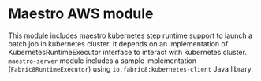# Maestro AWS module
This module includes maestro kubernetes step runtime support to launch a batch job in kubernetes cluster. 
It depends on an implementation of KubernetesRuntimeExecutor interface to interact with kubernetes cluster.
`maestro-server` module includes a sample implementation (`Fabric8RuntimeExecutor`) 
using `io.fabric8:kubernetes-client` Java library.
